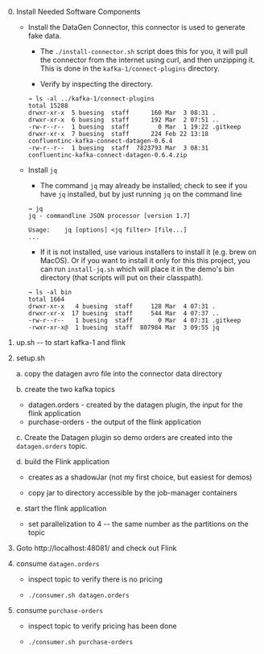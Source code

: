 0. Install Needed Software Components

   * Install the DataGen Connector, this connector is used to generate fake data.

     * The `./install-connector.sh` script does this for you, it will pull the connector from the internet using curl,
   and then unzipping it. This is done in the `kafka-1/connect-plugins` directory.

     * Verify by inspecting the directory.

      ```
      → ls -al ../kafka-1/connect-plugins
      total 15288
      drwxr-xr-x  5 buesing  staff      160 Mar  3 08:31 .
      drwxr-xr-x  6 buesing  staff      192 Mar  2 07:51 ..
      -rw-r--r--  1 buesing  staff        0 Mar  1 19:22 .gitkeep
      drwxr-xr-x  7 buesing  staff      224 Feb 22 13:18 confluentinc-kafka-connect-datagen-0.6.4
      -rw-r--r--  1 buesing  staff  7823793 Mar  3 08:31 confluentinc-kafka-connect-datagen-0.6.4.zip
      ```

   * Install `jq`

      * The command `jq` may already be installed; check to see if you have `jq` installed, but by just running `jq` on the command line

      ```
      → jq
      jq - commandline JSON processor [version 1.7]
   
      Usage:	jq [options] <jq filter> [file...]
      ...
      ```

      * If it is not installed, use various installers to install it (e.g. brew on MacOS). Or if you want to install it only for this this project, you can
      run `install-jq.sh` which will place it in the demo's bin directory (that scripts will put on their classpath).

      ```
      → ls -al bin
      total 1664
      drwxr-xr-x   4 buesing  staff     128 Mar  4 07:31 .
      drwxr-xr-x  17 buesing  staff     544 Mar  4 07:37 ..
      -rw-r--r--   1 buesing  staff       0 Mar  4 07:31 .gitkeep
      -rwxr-xr-x@  1 buesing  staff  807984 Mar  3 09:55 jq
      ```

1. up.sh -- to start kafka-1 and flink 

2. setup.sh 

   a. copy the datagen avro file into the connector data directory

   b. create the two kafka topics 
  
      * datagen.orders - created by the datagen plugin, the input for the flink application
      * purchase-orders - the output of the flink application

   c. Create the Datagen plugin so demo orders are created into the `datagen.orders` topic.

   d. build the Flink application

      * creates as a shadowJar (not my first choice, but easiest for demos)

      * copy jar to directory accessible by the job-manager containers

   e. start the flink application
 
      * set parallelization to 4 -- the same number as the partitions on the topic
   
3. Goto http://localhost:48081/ and check out Flink

4. consume `datagen.orders`

   * inspect topic to verify there is no pricing
 
   * `./consumer.sh datagen.orders`
   
5. consume `purchase-orders`

   * inspect topic to verify pricing has been done

   * `./consumer.sh purchase-orders`
